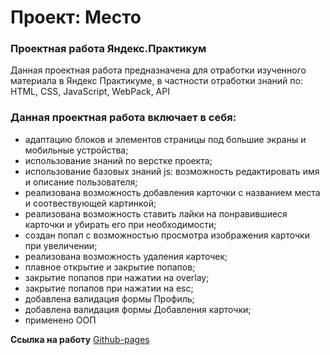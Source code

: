 # Проект: Место

### Проектная работа Яндекс.Практикум

Данная проектная работа предназначена для отработки изученного материала в Яндекс Практикуме, в частности отработки
знаний по: HTML, CSS, JavaScript, WebPack, API

### Данная проектная работа включает в себя:

* адаптацию блоков и элементов страницы под большие экраны и мобильные устройства;
* использование знаний по верстке проекта;
* использование базовых знаний js: возможность редактировать имя и описание пользователя;
* реализована возможность добавления карточки с названием места и соотвествующей картинкой;
* реализована возможность ставить лайки на понравившиеся карточки и убирать его при необходимости;
* создан попап с возможностью просмотра изображения карточки при увеличении;
* реализована возможность удаления карточек;
* плавное открытие и закрытие попапов;
* закрытие попапов при нажатии на overlay;
* закрытие попапов при нажатии на esc;
* добавлена валидация формы Профиль;
* добавлена валидация формы Добавления карточки;
* применено ООП

**Ссылка на работу**
[Github-pages](https://lemarz.github.io/mesto/)
